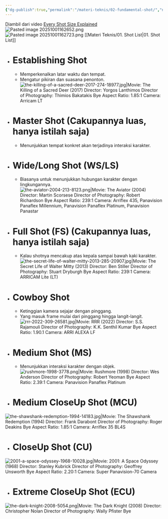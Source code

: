 ```yaml
---
{"dg-publish":true,"permalink":"/materi-teknis/02-fundamental-shot/","noteIcon":"","created":"2025-10-21T17:06:35.110+07:00","updated":"2025-10-17T20:45:22.000+07:00"}
---
```


Diambil dari video [Every Shot Size Explained](https://youtu.be/AyML8xuKfoc?si=RxWfn_SKFy5l3Fx5)
![Pasted image 20251001162652.png](/img/user/Materi%20Teknis/attachments/Pasted%20image%2020251001162652.png)
![Pasted image 20251001162723.png](/img/user/Materi%20Teknis/attachments/Pasted%20image%2020251001162723.png)
[[Materi Teknis/01. Shot List\|01. Shot List]] 
- # Establishing Shot
	- Memperkenalkan latar waktu dan tempat.
	- Mengatur pikiran dan suasana penonton.
 ![the-killing-of-a-sacred-deer-2017-274-18977.jpg|Movie: The Killing of a Sacred Deer (2017) Director: Yorgos Lanthimos Director of Photography: Thimios Bakatakis Bye Aspect Ratio: 1.85:1 Camera: Arricam LT](/img/user/Materi%20Teknis/attachments/the-killing-of-a-sacred-deer-2017-274-18977.jpg)
- # Master Shot (Cakupannya luas, hanya istilah saja)
	- Menunjukkan tempat konkret akan terjadinya interaksi karakter.
- # Wide/Long Shot (WS/LS)
	- Biasanya untuk menunjukkan hubungan karakter dengan lingkungannya.
	![the-aviator-2004-213-8123.png|Movie: The Aviator (2004) Director: Martin Scorsese Director of Photography: Robert Richardson Bye Aspect Ratio: 239:1 Camera: Arriflex 435, Panavision Panaflex Millennium, Panavision Panaflex Platinum, Panavision Panastar](/img/user/Materi%20Teknis/attachments/the-aviator-2004-213-8123.png)
- # Full Shot (FS) (Cakupannya luas, hanya istilah saja)
	- Kalau shotnya mencakup atas kepala sampai bawah kaki karakter.
	![the-secret-life-of-walter-mitty-2013-285-20907.jpg|Movie: The Secret Life of Walter Mitty (2013) Director: Ben Stiller Director of Photography: Stuart Dryburgh Bye Aspect Ratio: 239:1 Camera: ARRICAM Lite (LT)](/img/user/Materi%20Teknis/attachments/the-secret-life-of-walter-mitty-2013-285-20907.jpg)
- # Cowboy Shot
	- Ketinggian kamera sejajar dengan pinggang.
	- Yang masuk frame mulai dari pinggang hingga langit-langit.
	![rrr-2022-309-26581.jpg|Movie: RRR (2022) Director: S.S. Rajamouli Director of Photography: K.K. Senthil Kumar Bye Aspect Ratio: 1.90.1 Camera: ARRI ALEXA LF](/img/user/Materi%20Teknis/attachments/rrr-2022-309-26581.jpg)
- # Medium Shot (MS)
	- Menunjukkan interaksi karakter dengan objek.
	![rushmore-1998-3778.png|Movie: Rushmore (1998) Director: Wes Anderson Director of Photography: Robert Yeoman Bye Aspect Ratio: 2.39:1 Camera: Panavision Panaflex Platinum](/img/user/Materi%20Teknis/attachments/rushmore-1998-3778.png)
- # Medium CloseUp Shot (MCU)
![the-shawshank-redemption-1994-14183.jpg|Movie: The Shawshank Redemption (1994) Director: Frank Darabont Director of Photography: Roger Deakins Bye Aspect Ratio: 1.85:1 Camera: Arriflex 35 BL4S](/img/user/Materi%20Teknis/attachments/the-shawshank-redemption-1994-14183.jpg)
- # CloseUp Shot (CU)
![2001-a-space-odyssey-1968-10028.jpg|Movie: 2001: A Space Odyssey (1968) Director: Stanley Kubrick Director of Photography: Geoffrey Unsworth Bye Aspect Ratio: 2.20:1 Camera: Super Panavision-70 Camera](/img/user/Materi%20Teknis/attachments/2001-a-space-odyssey-1968-10028.jpg)
- # Extreme CloseUp Shot (ECU)
![the-dark-knight-2008-5054.png|Movie: The Dark Knight (2008) Director: Christopher Nolan Director of Photography: Wally Pfister Bye](/img/user/Materi%20Teknis/attachments/the-dark-knight-2008-5054.png)
